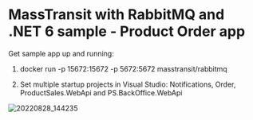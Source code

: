 # MassTransit with RabbitMQ and .NET 6 sample - Product Order app

Get sample app up and running:
1) docker run -p 15672:15672 -p 5672:5672 masstransit/rabbitmq

2) Set multiple startup projects in Visual Studio:
Notifications, Order, ProductSales.WebApi and PS.BackOffice.WebApi

![20220828_144235](https://user-images.githubusercontent.com/75571325/187074737-e0f47b26-f4ae-4fef-88c8-89b14aaaef27.jpg)

